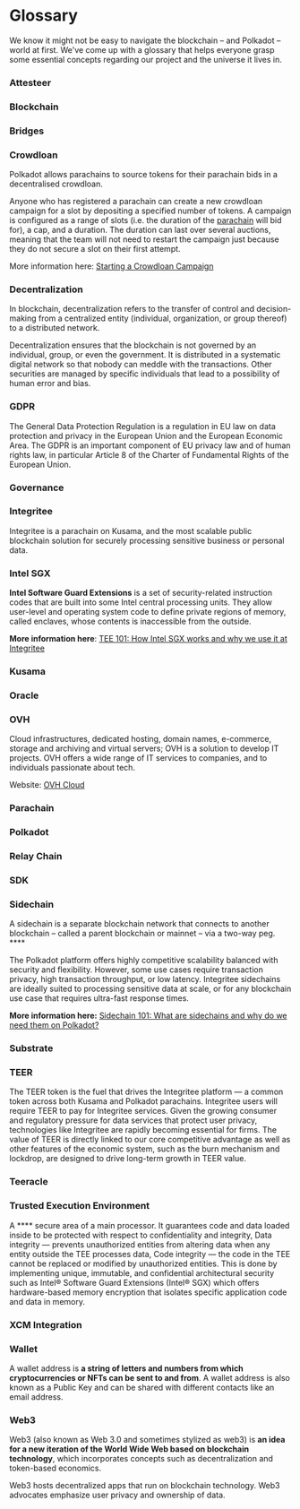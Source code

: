 # Glossary

We know it might not be easy to navigate the blockchain – and Polkadot – world at first. We've come up with a glossary that helps everyone grasp some essential concepts regarding our project and the universe it lives in.

### **Attesteer**

### Blockchain

### Bridges

### Crowdloan

Polkadot allows parachains to source tokens for their parachain bids in a decentralised crowdloan.

Anyone who has registered a parachain can create a new crowdloan campaign for a slot by depositing a specified number of tokens. A campaign is configured as a range of slots (i.e. the duration of the [parachain](https://wiki.polkadot.network/docs/learn-parachains) will bid for), a cap, and a duration. The duration can last over several auctions, meaning that the team will not need to restart the campaign just because they do not secure a slot on their first attempt.

More information here: [Starting a Crowdloan Campaign](https://wiki.polkadot.network/docs/learn-crowdloans)

### Decentralization

In blockchain, decentralization refers to the transfer of control and decision-making from a centralized entity (individual, organization, or group thereof) to a distributed network.

Decentralization ensures that the blockchain is not governed by an individual, group, or even the government. It is distributed in a systematic digital network so that nobody can meddle with the transactions. Other securities are managed by specific individuals that lead to a possibility of human error and bias.

### GDPR

The General Data Protection Regulation is a regulation in EU law on data protection and privacy in the European Union and the European Economic Area. The GDPR is an important component of EU privacy law and of human rights law, in particular Article 8 of the Charter of Fundamental Rights of the European Union.

### Governance

### Integritee

Integritee is a parachain on Kusama, and the most scalable public blockchain solution for securely processing sensitive business or personal data.

### Intel SGX

**Intel Software Guard Extensions** is a set of security-related instruction codes that are built into some Intel central processing units. They allow user-level and operating system code to define private regions of memory, called enclaves, whose contents is inaccessible from the outside.

**More information here**: [TEE 101: How Intel SGX works and why we use it at Integritee](https://medium.com/@integritee/tee-101-how-intel-sgx-works-and-why-we-use-it-at-integritee-5cb2957c050f)

### Kusama

### Oracle

### OVH

Cloud infrastructures, dedicated hosting, domain names, e-commerce, storage and archiving and virtual servers; OVH is a solution to develop IT projects. OVH offers a wide range of IT services to companies, and to individuals passionate about tech.

Website: [OVH Cloud](https://www.ovhcloud.com/en/)

### Parachain

### Polkadot

### Relay Chain

### **SDK**

### **Sidechain**

A sidechain is a separate blockchain network that connects to another blockchain – called a parent blockchain or mainnet – via a two-way peg. ****&#x20;

The Polkadot platform offers highly competitive scalability balanced with security and flexibility. However, some use cases require transaction privacy, high transaction throughput, or low latency. Integritee sidechains are ideally suited to processing sensitive data at scale, or for any blockchain use case that requires ultra-fast response times.

**More information here:** [Sidechain 101: What are sidechains and why do we need them on Polkadot?](https://medium.com/integritee/sidechain-101-what-are-sidechains-and-why-do-we-need-them-on-polkadot-e394e7065a50)

### **Substrate**

### **TEER**

The TEER token is the fuel that drives the Integritee platform — a common token across both Kusama and Polkadot parachains. Integritee users will require TEER to pay for Integritee services. Given the growing consumer and regulatory pressure for data services that protect user privacy, technologies like Integritee are rapidly becoming essential for firms. The value of TEER is directly linked to our core competitive advantage as well as other features of the economic system, such as the burn mechanism and lockdrop, are designed to drive long-term growth in TEER value.   &#x20;

### **Teeracle**

### **Trusted Execution Environment**

A **** secure area of a main processor. It guarantees code and data loaded inside to be protected with respect to confidentiality and integrity, Data integrity — prevents unauthorized entities from altering data when any entity outside the TEE processes data, Code integrity — the code in the TEE cannot be replaced or modified by unauthorized entities. This is done by implementing unique, immutable, and confidential architectural security such as Intel® Software Guard Extensions (Intel® SGX) which offers hardware-based memory encryption that isolates specific application code and data in memory.

### XCM Integration



### Wallet

A wallet address is **a string of letters and numbers from which cryptocurrencies or NFTs can be sent to and from**. A wallet address is also known as a Public Key and can be shared with different contacts like an email address.

### Web3

Web3 (also known as Web 3.0 and sometimes stylized as web3) is **an idea for a new iteration of the World Wide Web based on blockchain technology**, which incorporates concepts such as decentralization and token-based economics.

Web3 hosts decentralized apps that run on blockchain technology. Web3 advocates emphasize user privacy and ownership of data.
